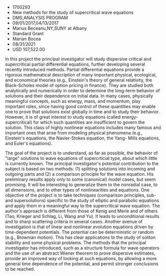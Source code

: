 
* 1700293
* New methods for the study of supercritical wave equations
* DMS,ANALYSIS PROGRAM
* 09/01/2017,04/13/2017
* Marius Beceanu,NY,SUNY at Albany
* Standard Grant
* Marian Bocea
* 08/31/2021
* USD 107,522.00

In this project the principal investigator will study dispersive critical and
supercritical partial differential equations, further developing several
recently introduced methods. Partial differential equations provide a rigorous
mathematical description of many important physical, ecological, and economical
theories (e.g., Einstein's theory of general relativity, the Black-Scholes model
of option pricing in finance). They are studied both analytically and
numerically in order to determine the long-term behavior of solutions and their
dependence on initial data. In many cases, physically meaningful concepts, such
as energy, mass, and momentum, play important roles, since having good control
of these quantities may enable one to prove that solutions exist globally in
time and to study their behavior. However, it is of great interest to study
equations (called energy-supercritical) for which such quantities are
insufficient to govern the solution. This class of highly nonlinear equations
includes many famous and important ones that arise from modeling physical
phenomena (e.g., Einstein's equations, the Navier-Stokes equation, the Yang-
Mills equations, and Euler's equations).

The goal of the project is to understand, as far as possible, the behavior of
"large" solutions to wave equations of supercrticial type, about which little is
currently known. The principal investigator's potential contribution to the
subject is based on two methods: (1) splitting solutions into incoming and
outgoing parts and (2) a comparison principle for the wave equation. His
preliminary results apply only to some (canonical) model cases, but seem
promising. It will be interesting to generalize them to the nonradial case, to
all dimensions, and to other types of nonlinearities and equations. One
objective of the project is to take techniques (comparison principles, sub- and
supersolutions) specific to the study of elliptic and parabolic equations and
apply them in a meaningful way to the supercritical wave equation. The author's
approach is different from those of Kenig and Merle and of others (Tao, Krieger
and Schlag, Li, Wang and Yu). It leads to unconditional results and to sharp
scattering criteria in several cases. Another avenue of investigation is that of
linear and nonlinear evolution equations driven by time-dependent potentials.
The potential can be deterministic or random (e.g., Brownian motion). This has
clear applications to the study of soliton stability and some physical problems.
The methods that the principal investigator has introduced, such as a structure
formula for wave operators and the use of an abstract Wiener theorem to prove
dispersive estimates, provide an improved way of looking at such equations, by
allowing a more general time dependence of the potential, and permit stronger
conclusions to be reached.
